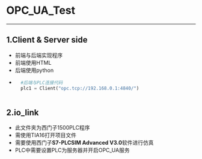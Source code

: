 # OPC_UA_Test
---
## 1.Client & Server side
-  前端与后端实现程序
-  前端使用HTML
-  后端使用python
- ```python 
    #后端与PLC连接代码
    plc1 = Client("opc.tcp://192.168.0.1:4840/")
    
## 2.io_link
- 此文件夹为西门子1500PLC程序
- 需使用TIA16打开项目文件
- 需要使用西门子**S7-PLCSIM Advanced V3.0**软件进行仿真
- PLC中需要设置PLC为服务器并开启OPC_UA服务
